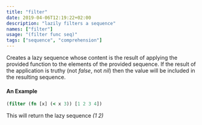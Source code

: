```yaml
---
title: "filter"
date: 2019-04-06T12:19:22+02:00
description: "lazily filters a sequence"
names: ["filter"]
usage: "(filter func seq)"
tags: ["sequence", "comprehension"]
---
```

Creates a lazy sequence whose content is the result of applying the provided function to the elements of the provided sequence. If the result of the application is truthy (not _false_, not _nil_) then the value will be included in the resulting sequence.

#### An Example

```clojure
(filter (fn [x] (< x 3)) [1 2 3 4])
```

This will return the lazy sequence _(1 2)_
